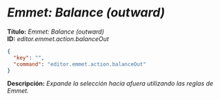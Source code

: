 <!-- Autor: Daniel Benjamin Perez Morales -->
<!-- GitHub: https://github.com/DanielPerezMoralesDev13 -->
<!-- Correo electrónico: danielperezdev@proton.me -->

# ***Emmet: Balance (outward)***

**Título:** *Emmet: Balance (outward)*  
**ID:** *editor.emmet.action.balanceOut*

```json
{
  "key": "",
  "command": "editor.emmet.action.balanceOut"
}
```

**Descripción:** *Expande la selección hacia afuera utilizando las reglas de Emmet.*
